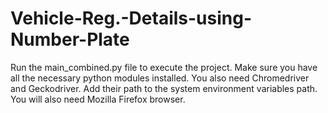 # Vehicle-Reg.-Details-using-Number-Plate
Run the main_combined.py file to execute the project. Make sure you have all the necessary python modules installed. You also need Chromedriver and Geckodriver. Add their path to the system environment variables path. You will also need Mozilla Firefox browser.
